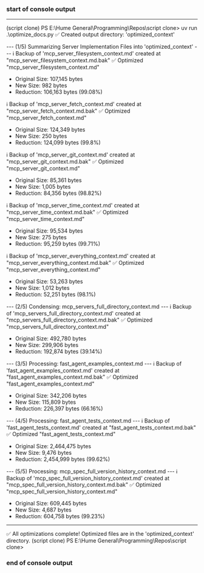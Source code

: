 
### start of console output ###
---
(script clone) PS E:\Hume General\Programming\Repos\script clone> uv run .\optimize_docs.py
✅ Created output directory: 'optimized_context'

--- (1/5) Summarizing Server Implementation Files into 'optimized_context' ---
ℹ️ Backup of 'mcp_server_filesystem_context.md' created at "mcp_server_filesystem_context.md.bak"
✅ Optimized "mcp_server_filesystem_context.md"
  - Original Size: 107,145 bytes
  - New Size:      982 bytes
  - Reduction:     106,163 bytes (99.08%)

ℹ️ Backup of 'mcp_server_fetch_context.md' created at "mcp_server_fetch_context.md.bak"
✅ Optimized "mcp_server_fetch_context.md"
  - Original Size: 124,349 bytes
  - New Size:      250 bytes
  - Reduction:     124,099 bytes (99.8%)

ℹ️ Backup of 'mcp_server_git_context.md' created at "mcp_server_git_context.md.bak"
✅ Optimized "mcp_server_git_context.md"
  - Original Size: 85,361 bytes
  - New Size:      1,005 bytes
  - Reduction:     84,356 bytes (98.82%)

ℹ️ Backup of 'mcp_server_time_context.md' created at "mcp_server_time_context.md.bak"
✅ Optimized "mcp_server_time_context.md"
  - Original Size: 95,534 bytes
  - New Size:      275 bytes
  - Reduction:     95,259 bytes (99.71%)

ℹ️ Backup of 'mcp_server_everything_context.md' created at "mcp_server_everything_context.md.bak"
✅ Optimized "mcp_server_everything_context.md"
  - Original Size: 53,263 bytes
  - New Size:      1,012 bytes
  - Reduction:     52,251 bytes (98.1%)

--- (2/5) Condensing: mcp_servers_full_directory_context.md ---
ℹ️ Backup of 'mcp_servers_full_directory_context.md' created at "mcp_servers_full_directory_context.md.bak"
✅ Optimized "mcp_servers_full_directory_context.md"
  - Original Size: 492,780 bytes
  - New Size:      299,906 bytes
  - Reduction:     192,874 bytes (39.14%)

--- (3/5) Processing: fast_agent_examples_context.md ---
ℹ️ Backup of 'fast_agent_examples_context.md' created at "fast_agent_examples_context.md.bak"
✅ Optimized "fast_agent_examples_context.md"
  - Original Size: 342,206 bytes
  - New Size:      115,809 bytes
  - Reduction:     226,397 bytes (66.16%)

--- (4/5) Processing: fast_agent_tests_context.md ---
ℹ️ Backup of 'fast_agent_tests_context.md' created at "fast_agent_tests_context.md.bak"
✅ Optimized "fast_agent_tests_context.md"
  - Original Size: 2,464,475 bytes
  - New Size:      9,476 bytes
  - Reduction:     2,454,999 bytes (99.62%)

--- (5/5) Processing: mcp_spec_full_version_history_context.md ---
ℹ️ Backup of 'mcp_spec_full_version_history_context.md' created at "mcp_spec_full_version_history_context.md.bak"
✅ Optimized "mcp_spec_full_version_history_context.md"
  - Original Size: 609,445 bytes
  - New Size:      4,687 bytes
  - Reduction:     604,758 bytes (99.23%)

---
✅ All optimizations complete! Optimized files are in the 'optimized_context' directory.
(script clone) PS E:\Hume General\Programming\Repos\script clone> 
### end of console output ###